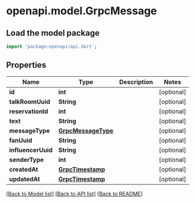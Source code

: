 # openapi.model.GrpcMessage

## Load the model package
```dart
import 'package:openapi/api.dart';
```

## Properties
Name | Type | Description | Notes
------------ | ------------- | ------------- | -------------
**id** | **int** |  | [optional] 
**talkRoomUuid** | **String** |  | [optional] 
**reservationId** | **int** |  | [optional] 
**text** | **String** |  | [optional] 
**messageType** | [**GrpcMessageType**](GrpcMessageType.md) |  | [optional] 
**fanUuid** | **String** |  | [optional] 
**influencerUuid** | **String** |  | [optional] 
**senderType** | **int** |  | [optional] 
**createdAt** | [**GrpcTimestamp**](GrpcTimestamp.md) |  | [optional] 
**updatedAt** | [**GrpcTimestamp**](GrpcTimestamp.md) |  | [optional] 

[[Back to Model list]](../README.md#documentation-for-models) [[Back to API list]](../README.md#documentation-for-api-endpoints) [[Back to README]](../README.md)


